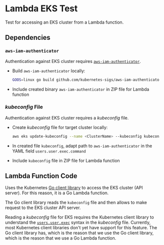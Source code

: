 # Lambda EKS Test

Test for accessing an EKS cluster from a Lambda function.

## Dependencies

### `aws-iam-authenticator`

Authentication against EKS cluster requires [`aws-iam-authenticator`](https://github.com/kubernetes-sigs/aws-iam-authenticator).

- Build `aws-iam-authenticator` locally:

    ~~~bash
    GOOS=linux go build github.com/kubernetes-sigs/aws-iam-authenticator/cmd/aws-iam-authenticator
    ~~~

- Include created binary `aws-iam-authenticator` in ZIP file for Lambda function

### *kubeconfig* File

Authentication against EKS cluster requires a *kubeconfig* file.

- Create *kubeconfig* file for target cluster locally:

    ~~~bash
    aws eks update-kubeconfig --name <ClusterName> --kubeconfig kubeconfig
    ~~~

- In created file `kubeconfig`, adapt path to `aws-iam-authenticator` in the YAML field `users.user.exec.command`
- Include `kubeconfig` file in ZIP file for Lambda function

## Lambda Function Code

Uses the Kubernetes [Go client library](https://github.com/kubernetes/client-go) to access the EKS cluster (API server). For this reason, it is a Go Lambda function.

The Go client library reads the `kubeconfig` file and then allows to make request to the EKS cluster API server.

Reading a *kubeconfig* file for EKS requires the Kubernetes client library to understand the [`users.user.exec`](https://kubernetes.io/docs/reference/access-authn-authz/authentication/#client-go-credential-plugins) syntax in the *kubeconfig* file. Currently, most Kubernetes client libraries don't yet have support for this feature. The Go client library has, which is the reason that we use the Go client library, which is the reason that we use a Go Lambda function.
